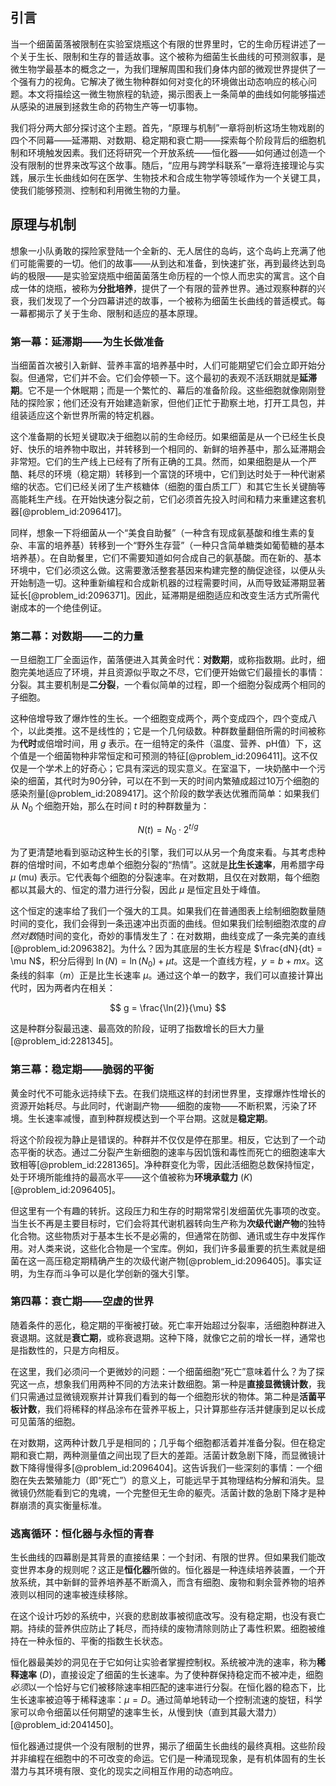 ## 引言
当一个细菌菌落被限制在实验室烧瓶这个有限的世界里时，它的生命历程讲述了一个关于生长、限制和生存的普适故事。这个被称为细菌生长曲线的可预测叙事，是微生物学最基本的概念之一，为我们理解周围和我们身体内部的微观世界提供了一个强有力的视角。它解决了微生物种群如何对变化的环境做出动态响应的核心问题。本文将描绘这一微生物旅程的轨迹，揭示图表上一条简单的曲线如何能够描述从感染的进展到拯救生命的药物生产等一切事物。

我们将分两大部分探讨这个主题。首先，“原理与机制”一章将剖析这场生物戏剧的四个不同幕——延滞期、对数期、稳定期和衰亡期——探索每个阶段背后的细胞机制和环境触发因素。我们还将研究一个开放系统——恒化器——如何通过创造一个没有限制的世界来改写这个故事。随后，“应用与跨学科联系”一章将连接理论与实践，展示生长曲线如何在医学、生物技术和合成生物学等领域作为一个关键工具，使我们能够预测、控制和利用微生物的力量。

## 原理与机制

想象一小队勇敢的探险家登陆一个全新的、无人居住的岛屿，这个岛屿上充满了他们可能需要的一切。他们的故事——从到达和准备，到快速扩张，再到最终达到岛屿的极限——是实验室烧瓶中细菌菌落生命历程的一个惊人而忠实的寓言。这个自成一体的烧瓶，被称为**分批培养**，提供了一个有限的营养世界。通过观察种群的兴衰，我们发现了一个分四幕讲述的故事，一个被称为细菌生长曲线的普适模式。每一幕都揭示了关于生命、限制和适应的基本原理。

### 第一幕：延滞期——为生长做准备

当细菌首次被引入新鲜、营养丰富的培养基中时，人们可能期望它们会立即开始分裂。但通常，它们并不会。它们会停顿一下。这个最初的表观不活跃期就是**延滞期**。它不是一个休眠期；而是一个繁忙的、幕后的准备阶段。这些细胞就像刚刚登陆的探险家；他们还没有开始建造新家，但他们正忙于勘察土地，打开工具包，并组装适应这个新世界所需的特定机器。

这个准备期的长短关键取决于细胞以前的生命经历。如果细菌是从一个已经生长良好、快乐的培养物中取出，并转移到一个相同的、新鲜的培养基中，那么延滞期会非常短。它们的生产线上已经有了所有正确的工具。然而，如果细胞是从一个严酷、耗尽的环境（稳定期）转移到一个富饶的环境中，它们到达时处于一种代谢紧缩的状态。它们已经关闭了生产核糖体（细胞的蛋白质工厂）和其它生长关键酶等高能耗生产线。在开始快速分裂之前，它们必须首先投入时间和精力来重建这套机器[@problem_id:2096417]。

同样，想象一下将细菌从一个“美食自助餐”（一种含有现成氨基酸和维生素的复杂、丰富的培养基）转移到一个“野外生存营”（一种只含简单糖类如葡萄糖的基本培养基）。在自助餐里，它们不需要知道如何合成自己的氨基酸。而在新的、基本环境中，它们必须这么做。这需要激活整套基因来构建完整的酶促途径，以便从头开始制造一切。这种重新编程和合成新机器的过程需要时间，从而导致延滞期显著延长[@problem_id:2096371]。因此，延滞期是细胞适应和改变生活方式所需代谢成本的一个绝佳例证。

### 第二幕：对数期——二的力量

一旦细胞工厂全面运作，菌落便进入其黄金时代：**对数期**，或称指数期。此时，细胞完美地适应了环境，并且资源似乎取之不尽，它们便开始做它们最擅长的事情：分裂。其主要机制是**二分裂**，一个看似简单的过程，即一个细胞分裂成两个相同的子细胞。

这种倍增导致了爆炸性的生长。一个细胞变成两个，两个变成四个，四个变成八个，以此类推。这不是线性的；它是一个几何级数。种群数量翻倍所需的时间被称为**代时**或倍增时间，用 $g$ 表示。在一组特定的条件（温度、营养、pH值）下，这个值是一个细菌物种非常恒定和可预测的特征[@problem_id:2096411]。这不仅仅是一个学术上的好奇心；它具有深远的现实意义。在室温下，一块奶酪中一个污染的细菌，其代时为90分钟，可以在不到一天的时间内繁殖成超过10万个细胞的感染剂量[@problem_id:2089417]。这个阶段的数学表达优雅而简单：如果我们从 $N_0$ 个细胞开始，那么在时间 $t$ 时的种群数量为：

$$ N(t) = N_0 \cdot 2^{t/g} $$

为了更清楚地看到驱动这种生长的引擎，我们可以从另一个角度来看。与其考虑种群的倍增时间，不如考虑单个细胞分裂的“热情”。这就是**比生长速率**，用希腊字母 $\mu$ (mu) 表示。它代表每个细胞的分裂速率。在对数期，且仅在对数期，每个细胞都以其最大的、恒定的潜力进行分裂，因此 $\mu$ 是恒定且处于峰值。

这个恒定的速率给了我们一个强大的工具。如果我们在普通图表上绘制细胞数量随时间的变化，我们会得到一条迅速冲出页面的曲线。但如果我们绘制细胞浓度的*自然对数*随时间的变化，奇妙的事情发生了：在对数期，曲线变成了一条完美的直线[@problem_id:2096382]。为什么？因为其底层的生长方程是 $\frac{dN}{dt} = \mu N$，积分后得到 $\ln(N) = \ln(N_0) + \mu t$。这是一个直线方程，$y = b + mx$。这条线的斜率（$m$）正是比生长速率 $\mu$。通过这个单一的数字，我们可以直接计算出代时，因为两者内在相关：

$$ g = \frac{\ln(2)}{\mu} $$

这是种群分裂最迅速、最高效的阶段，证明了指数增长的巨大力量[@problem_id:2281345]。

### 第三幕：稳定期——脆弱的平衡

黄金时代不可能永远持续下去。在我们烧瓶这样的封闭世界里，支撑爆炸性增长的资源开始耗尽。与此同时，代谢副产物——细胞的废物——不断积累，污染了环境。生长速率减慢，直到种群规模达到一个平台期。这就是**稳定期**。

将这个阶段视为静止是错误的。种群并不仅仅是停在那里。相反，它达到了一个动态平衡的状态。通过二分裂产生新细胞的速率与因饥饿和毒性而死亡的细胞速率大致相等[@problem_id:2281365]。净种群变化为零，因此活细胞总数保持恒定，处于环境所能维持的最高水平——这个值被称为**环境承载力** ($K$) [@problem_id:2096405]。

但这里有一个有趣的转折。这段压力和生存的时期常常引发细菌优先事项的改变。当生长不再是主要目标时，它们会将其代谢机器转向生产称为**次级代谢产物**的独特化合物。这些物质对于基本生长不是必需的，但通常在防御、通讯或生存中发挥作用。对人类来说，这些化合物是一个宝库。例如，我们许多最重要的抗生素就是细菌在这一高压稳定期精确产生的次级代谢产物[@problem_id:2096405]。事实证明，为生存而斗争可以是化学创新的强大引擎。

### 第四幕：衰亡期——空虚的世界

随着条件的恶化，稳定期的平衡被打破。死亡率开始超过分裂率，活细胞种群进入衰退期。这就是**衰亡期**，或称衰退期。这种下降，就像它之前的增长一样，通常也是指数性的，只是方向相反。

在这里，我们必须问一个更微妙的问题：一个细菌细胞“死亡”意味着什么？为了探究这一点，想象我们用两种不同的方法来计数细胞。第一种是**直接显微镜计数**，我们只需通过显微镜观察并计算我们看到的每一个细胞形状的物体。第二种是**活菌平板计数**，我们将稀释的样品涂布在营养平板上，只计算那些存活并健康到足以长成可见菌落的细胞。

在对数期，这两种计数几乎是相同的；几乎每个细胞都活着并准备分裂。但在稳定期和衰亡期，两种测量值之间出现了巨大的差距。活菌计数急剧下降，而显微镜计数下降得慢得多[@problem_id:2096404]。这告诉我们一些深刻的事情：一个细胞在失去繁殖能力（即“死亡”）的意义上，可能远早于其物理结构分解和消失。显微镜仍然能看到它的鬼魂，一个完整但无生命的躯壳。活菌计数的急剧下降才是种群崩溃的真实衡量标准。

### 逃离循环：恒化器与永恒的青春

生长曲线的四幕剧是其背景的直接结果：一个封闭、有限的世界。但如果我们能改变世界本身的规则呢？这正是**恒化器**所做的。恒化器是一种连续培养装置，一个开放系统，其中新鲜的营养培养基不断滴入，而含有细胞、废物和剩余营养物的培养液则以相同的速率被连续移除。

在这个设计巧妙的系统中，兴衰的悲剧故事被彻底改写。没有稳定期，也没有衰亡期。持续的营养供应防止了耗尽，而持续的废物清除则防止了毒性积累。细胞被维持在一种永恒的、平衡的指数生长状态。

恒化器最美妙的洞见在于它如何让实验者掌握控制权。系统被冲洗的速率，称为**稀释速率** ($D$)，直接设定了细菌的生长速率。为了使种群保持稳定而不被冲走，细胞*必须*以一个恰好与它们被移除速率相匹配的速率进行分裂。在恒化器的稳态下，比生长速率被迫等于稀释速率：$\mu = D$。通过简单地转动一个控制流速的旋钮，科学家可以命令细菌以任何期望的速率生长，从慢到快（直到其最大潜力）[@problem_id:2041450]。

恒化器通过提供一个没有限制的世界，揭示了细菌生长曲线的最终真相。这些阶段并非编程在细胞中的不可改变的命运。它们是一种涌现现象，是有机体固有的生长潜力与其环境有限、变化的现实之间相互作用的动态响应。

